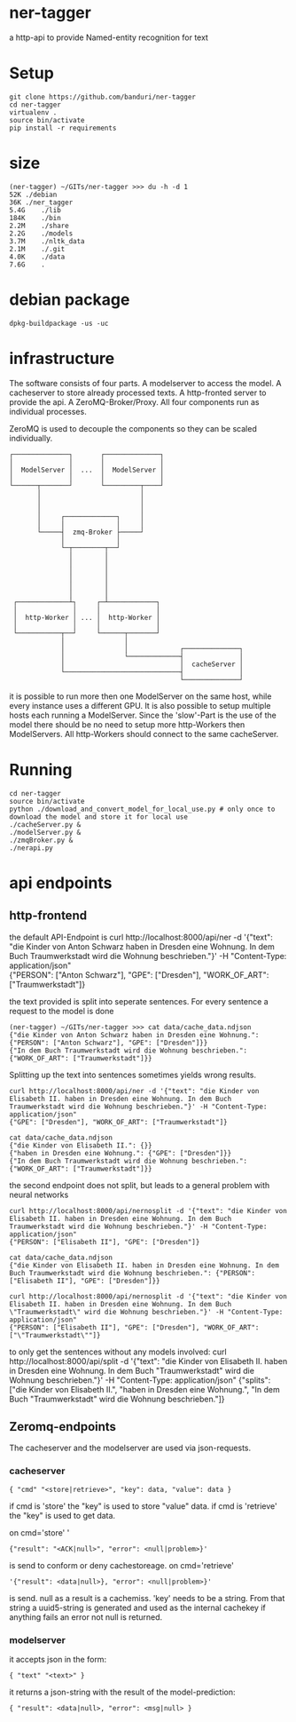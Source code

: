 # ner-tagger
a http-api to provide Named-entity recognition for text

# Setup

    git clone https://github.com/banduri/ner-tagger
    cd ner-tagger
    virtualenv .
    source bin/activate
    pip install -r requirements

# size

    (ner-tagger) ~/GITs/ner-tagger >>> du -h -d 1
    52K	./debian
    36K	./ner_tagger
    5.4G	./lib
    184K	./bin
    2.2M	./share
    2.2G	./models
    3.7M	./nltk_data
    2.1M	./.git
    4.0K	./data
    7.6G	.

# debian package

    dpkg-buildpackage -us -uc

# infrastructure

The software consists of four parts. A modelserver to access the model. A cacheserver to store already processed texts. A http-fronted server to provide the api. A ZeroMQ-Broker/Proxy. All four components run as individual processes.

ZeroMQ is used to decouple the components so they can be scaled individually.

    ┌──────────────┐       ┌──────────────┐
    │              │       │              │
    │  ModelServer │  ...  │  ModelServer │
    │              │       │              │
    └──────┬───────┘       └─────────┬────┘
           │                         │
           │                         │
           │                         │
           │     ┌─────────────┐     │
           │     │             │     │
           └─────┤  zmq-Broker ├─────┘
                 │             │
                 └─┬────────┬──┘
                   │        │
                   │        │
                   │        │
                   │        │
                   │        │
                   │        │
     ┌─────────────┴┐     ┌─┴────────────┐
     │              │     │              │
     │  http-Worker │ ... │  http-Worker │
     │              │     │              │
     └───────────┬──┘     └──────┬───────┘
                 │               │
                 │               │             ┌──────────────┐
                 │               └─────────────┤              │
                 │                             │  cacheServer │
                 └─────────────────────────────┤              │
                                               └──────────────┘

it is possible to run more then one ModelServer on the same host, while every instance uses a different GPU. It is also possible to setup multiple hosts each running a ModelServer. Since the 'slow'-Part is the use of the model there should be no need to setup more http-Workers then ModelServers. All http-Workers should connect to the same cacheServer.

# Running

    cd ner-tagger
    source bin/activate
    python ./download_and_convert_model_for_local_use.py # only once to download the model and store it for local use
    ./cacheServer.py &
    ./modelServer.py &
    ./zmqBroker.py &
    ./nerapi.py

# api endpoints

## http-frontend

the default API-Endpoint is
    curl http://localhost:8000/api/ner -d '{"text": "die Kinder von Anton Schwarz haben in Dresden eine Wohnung. In dem Buch Traumwerkstadt wird die Wohnung beschrieben."}' -H "Content-Type: application/json"                           
    {"PERSON": ["Anton Schwarz"], "GPE": ["Dresden"], "WORK_OF_ART": ["Traumwerkstadt"]}

the text provided is split into seperate sentences. For every sentence a request to the model is done

    (ner-tagger) ~/GITs/ner-tagger >>> cat data/cache_data.ndjson
    {"die Kinder von Anton Schwarz haben in Dresden eine Wohnung.": {"PERSON": ["Anton Schwarz"], "GPE": ["Dresden"]}}
    {"In dem Buch Traumwerkstadt wird die Wohnung beschrieben.": {"WORK_OF_ART": ["Traumwerkstadt"]}}

Splitting up the text into sentences sometimes yields wrong results. 

    curl http://localhost:8000/api/ner -d '{"text": "die Kinder von Elisabeth II. haben in Dresden eine Wohnung. In dem Buch Traumwerkstadt wird die Wohnung beschrieben."}' -H "Content-Type: application/json"
    {"GPE": ["Dresden"], "WORK_OF_ART": ["Traumwerkstadt"]}

    cat data/cache_data.ndjson
    {"die Kinder von Elisabeth II.": {}}
    {"haben in Dresden eine Wohnung.": {"GPE": ["Dresden"]}}
    {"In dem Buch Traumwerkstadt wird die Wohnung beschrieben.": {"WORK_OF_ART": ["Traumwerkstadt"]}}

the second endpoint does not split, but leads to a general problem with neural networks

    curl http://localhost:8000/api/nernosplit -d '{"text": "die Kinder von Elisabeth II. haben in Dresden eine Wohnung. In dem Buch Traumwerkstadt wird die Wohnung beschrieben."}' -H "Content-Type: application/json"
    {"PERSON": ["Elisabeth II"], "GPE": ["Dresden"]}

    cat data/cache_data.ndjson
    {"die Kinder von Elisabeth II. haben in Dresden eine Wohnung. In dem Buch Traumwerkstadt wird die Wohnung beschrieben.": {"PERSON": ["Elisabeth II"], "GPE": ["Dresden"]}}

    curl http://localhost:8000/api/nernosplit -d '{"text": "die Kinder von Elisabeth II. haben in Dresden eine Wohnung. In dem Buch \"Traumwerkstadt\" wird die Wohnung beschrieben."}' -H "Content-Type: application/json"
    {"PERSON": ["Elisabeth II"], "GPE": ["Dresden"], "WORK_OF_ART": ["\"Traumwerkstadt\""]}

to only get the sentences without any models involved:
    curl http://localhost:8000/api/split -d '{"text": "die Kinder von Elisabeth II. haben in Dresden eine Wohnung. In dem Buch \"Traumwerkstadt\" wird die Wohnung beschrieben."}' -H "Content-Type: application/json"
    {"splits": ["die Kinder von Elisabeth II.", "haben in Dresden eine Wohnung.", "In dem Buch \"Traumwerkstadt\" wird die Wohnung beschrieben."]}

## Zeromq-endpoints

The cacheserver and the modelserver are used via json-requests.

### cacheserver

    { "cmd" "<store|retrieve>", "key": data, "value": data }

if cmd is 'store' the "key" is used to store "value" data.
if cmd is 'retrieve' the "key" is used to get data.

on cmd='store' '

    {"result": "<ACK|null>", "error": <null|problem>}'

is send to conform or deny cachestoreage. on cmd='retrieve'

    '{"result": <data|null>}, "error": <null|problem>}'

is send. null as a result is a cachemiss. 'key' needs to be a string. From that string a uuid5-string is generated and used as the internal cachekey if anything fails an error not null is returned.

### modelserver

it accepts json in the form:

    { "text" "<text>" }

it returns a json-string with the result of the model-prediction:

    { "result": <data|null>, "error": <msg|null> }


